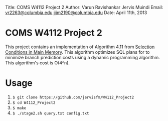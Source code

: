 Title: COMS W4112 Project 2
Author: Varun Ravishankar
		Jervis Muindi
Email: vr2263@columbia.edu
       jjjm2190@columbia.edu
Date: April 11th, 2013

# COMS W4112 Project 2

This project contains an implementation of Algorithm 4.11 from
[Selection Conditions in Main Memory]. This algorithm optimizes SQL
plans for to minimize branch prediction costs using a dynamic
programming algorithm. This algorithm's cost is O(4^n).

# Usage

1. `$ git clone https://github.com/jervisfm/W4112_Project2`
2. `$ cd W4112_Project2`
3. `$ make`
4. `$ ./stage2.sh query.txt config.txt`


[Selection Conditions in Main Memory]: http://www.cs.columbia.edu/~kar/pubsk/selcondsTODS.pdf
